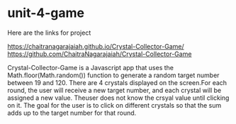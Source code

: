 # unit-4-game

Here are the links for project

https://chaitranagarajaiah.github.io/Crystal-Collector-Game/
https://github.com/ChaitraNagarajaiah/Crystal-Collector-Game


Crystal-Collector-Game is a Javascript app that uses the Math.floor(Math.random()) function to generate a random target number between 19 and 120. There are 4 crystals displayed on the screen.For each round, the user will receive a new target number, and each crystal will be assigned a new value.
Theuser does not know the crsyal value until clicking on it. The goal for the user is to click on different crystals so that the sum adds up to the target number for that round.
